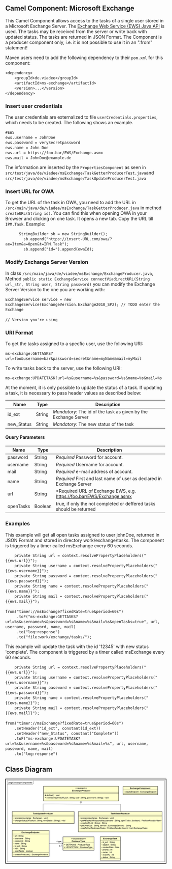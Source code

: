 ## Camel Component: Microsoft Exchange

This Camel Component allows access to the tasks of a single user stored in a Microsoft Exchange Server. The [Exchange Web Service (EWS) Java API](https://github.com/OfficeDev/ews-java-api/) is used. 
The tasks may be received from the server or write back with updated status. The tasks are returned in JSON Format.
The Component is a producer component only, i.e. it is not possible to use it in an ".from" statement!

Maven users need to add the following dependency to their `pom.xml` for this component:

```
<dependency>
    <groupId>de.viadee</groupId>
    <artifactId>ms-exchange</artifactId>
    <version>...</version>
</dependency>
```

### Insert user credentials
The user credentials are externalized to file `userCredentials.properties`, which needs to be created. The following shows an example. 

````
#EWS
ews.username = JohnDoe
ews.password = verySecretpassword
ews.name = John Doe
ews.url = https://foo.bar/EWS/Exchange.asmx
ews.mail = JohnDoe@example.de
````

The information are inserted by the `PropertiesComponent` as seen in `src/test/java/de/viadee/msExchange/TaskGetterProducerTest.java`and `src/test/java/de/viadee/msExchange/TaskUpdateProducerTest.java`

### Insert URL for OWA

To get the URL of the task in OWA, you need to add the URL in `/src/main/java/de/viadee/msExchange/TaskGetterProducer.java` in method `createURL(String id)`. You can find this when opening OWA in your Browser and clicking on one task. It opens a new tab. Copy the URL till `IPM.Task`.
Example:

```
      StringBuilder sb = new StringBuilder();
        sb.append("https://insert-URL.com/owa/?ae=Item&a=Open&t=IPM.Task"); 
        sb.append("id=").append(owaId);
```

### Modify Exchange Server Version

In class `/src/main/java/de/viadee/msExchange/ExchangeProducer.java`, Method `public static ExchangeService connectViadirectURL(String url_str, String user, String password)` you can modify the Exchange Server Version to the one you are working with: 

```
ExchangeService service = new ExchangeService(ExchangeVersion.Exchange2010_SP2); // TODO enter the Exchange
                                                                                 // Version you're using
 ```

### URI Format

To get the tasks assigned to a specfic user, use the following URI: 

```
ms-exchange:GETTASKS?url=foo&username=bar&password=secret&name=myName&mail=myMail
```

To write tasks back to the server, use the following URI:

```
ms-exchange:UPDATETASK?url=%s&username=%s&password=%s&name=%s&mail=%s
```

At the moment, it is only possible to update the status of a task. If updating a task, it is necessary to pass header values as described below:

| Name       | Type   | Description                                                     |
|------------|--------|-----------------------------------------------------------------|
| id_ext     | String | *Mandatory*: The id of the task as given by the Exchange Server |
| new_Status | String | *Mandatory*: The new status of the task                         |


#### Query Parameters

| Name      | Type   | Description                                                           |
|-----------|--------|-----------------------------------------------------------------------|
| password  | String | *Required* Password for account.                                      |
| username  | String | *Required* Username for account.                                      |
| mail      | String | *Required* e-mail address of account.                                 |
| name      | String | *Required* First and last name of user as declared in Exchange Server |
| url       | String | *Required URL of Exchange EWS, e.g. https://foo.bar/EWS/Exchange.asmx |
| openTasks | Boolean| true, if only the not completed or deffered tasks should be returned | 



### Examples
This example will get all open tasks assigned to user johnDoe, returned in JSON Format and stored in directory work/exchange/tasks.
The component is triggered by a timer called msExchange every 60 seconds.

```  
    private String url = context.resolvePropertyPlaceholders("{{ews.url}}");
    private String username = context.resolvePropertyPlaceholders("{{ews.username}}");
    private String password = context.resolvePropertyPlaceholders("{{ews.password}}");
    private String name = context.resolvePropertyPlaceholders("{{ews.name}}");
    private String mail = context.resolvePropertyPlaceholders("{{ews.mail}}");

from("timer://msExchange?fixedRate=true&period=60s")
     .toF("ms-exchange:GETTASKS?url=%s&username=%s&password=%s&name=%s&mail=%s&openTasks=true", url, username, password, name, mail)
     .to("log:response")
     .to("file:work/exchange/tasks/");
```

This example will update the task with the id '12345' with new status 'complete'. The component is triggered by a timer called msExchange every 60 seconds.


```
    private String url = context.resolvePropertyPlaceholders("{{ews.url}}");
    private String username = context.resolvePropertyPlaceholders("{{ews.username}}");
    private String password = context.resolvePropertyPlaceholders("{{ews.password}}");
    private String name = context.resolvePropertyPlaceholders("{{ews.name}}");
    private String mail = context.resolvePropertyPlaceholders("{{ews.mail}}");
   
from("timer://msExchange?fixedRate=true&period=60s")
    .setHeader("id_ext", constant(id_ext))
    .setHeader("new_Status", constant("Complete"))
    .toF("ms-exchange:UPDATETASK?url=%s&username=%s&password=%s&name=%s&mail=%s", url, username, password, name, mail)
    .to("log:response")                    
```

## Class Diagram

<a href="Exchange_ component.png?raw=true" target="_blank"><img src="Exchange_ component.png" 
alt="Architecture Overview" border="2" /></a>


